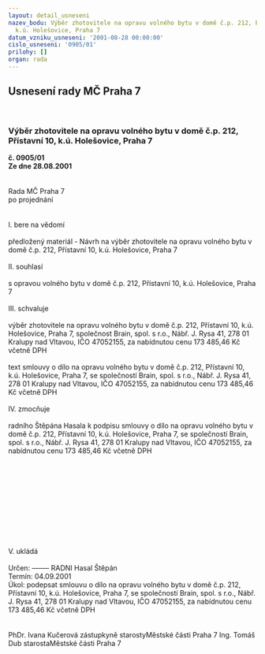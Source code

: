 ```yaml
---
layout: detail_usneseni
nazev_bodu: Výběr zhotovitele na opravu volného bytu v domě č.p. 212, Přístavní 10,
  k.ú. Holešovice, Praha 7
datum_vzniku_usneseni: '2001-08-28 00:00:00'
cislo_usneseni: '0905/01'
prilohy: []
organ: rada
---
```

<div id="ucUsn_pList" class="usn">
	<span><h2>Usnesení rady MČ Praha 7 </h2>
<br></span><div class="standBody">
<span><h3>Výběr zhotovitele na opravu volného bytu v domě č.p. 212, Přístavní 10, k.ú. Holešovice, Praha 7</h3></span><div class="center">
		<strong>č. 0905/01</strong><br>
	</div>
<div class="center">
		<strong>Ze dne 28.08.2001</strong><br><br>
	</div>
<br>Rada MČ Praha 7<br>po projednání<br><br><br>I.	bere na vědomí<br><br> předložený materiál - Návrh na výběr zhotovitele na opravu volného bytu v domě č.p. 212, Přístavní 10, k.ú. Holešovice, Praha 7		<br><br>II.	souhlasí <br><br>s opravou volného bytu v domě č.p. 212, Přístavní 10, k.ú. Holešovice, Praha 7		<br><br>III.	schvaluje <br><br>výběr  zhotovitele na opravu volného bytu v domě č.p. 212, Přístavní 10, k.ú. Holešovice, Praha 7, společnost Brain, spol. s r.o., Nábř. J. Rysa 41, 278 01 Kralupy nad Vltavou, IČO 47052155, za nabídnutou cenu  173 485,46 Kč včetně DPH<br><br>text smlouvy o dílo na opravu volného bytu v domě č.p. 212, Přístavní 10, k.ú. Holešovice, Praha 7, se společností Brain, spol. s r.o., Nábř. J. Rysa 41, 278 01 Kralupy nad Vltavou, IČO 47052155, za nabídnutou cenu  173 485,46 Kč včetně DPH<br><br>IV.	zmocňuje <br><br>radního Štěpána Hasala k podpisu smlouvy o dílo na opravu volného bytu v domě č.p. 212, Přístavní 10, k.ú. Holešovice, Praha 7, se společností Brain, spol. s r.o., Nábř. J. Rysa 41, 278 01 Kralupy nad Vltavou, IČO 47052155, za nabídnutou cenu  173 485,46 Kč včetně DPH<br><br><br><br><br><br><br><br><br><br><br><br>V.        ukládá<br><br> Určen:	–––––	RADNI Hasal Štěpán<br>Termín: 04.09.2001<br>Úkol:	podepsat smlouvu o dílo na opravu volného bytu v domě č.p. 212, Přístavní 10, k.ú. Holešovice, Praha 7, se společností Brain, spol. s r.o., Nábř. J. Rysa 41, 278 01 Kralupy nad Vltavou, IČO 47052155, za nabídnutou cenu  173 485,46 Kč včetně DPH<br>  <br> 	<br>PhDr. Ivana Kučerová zástupkyně starostyMěstské části Praha 7	Ing. Tomáš Dub starostaMěstské části Praha 7<br>	<br><br>
</div>
</div>